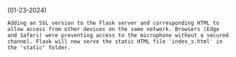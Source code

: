 
(01-23-2024) 

    Adding an SSL version to the Flask server and corresponding HTML to allow access from other devices on the same network. Browsers (Edge and Safari) were preventing access to the microphone without a secured channel. Flask will now serve the static HTML file 'index_s.html' in the 'static' folder.


